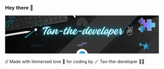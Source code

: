 ### Hey there 👋  

![Tan-the-developer✌](https://github.com/tanishka786/tanishka786/blob/main/Black%20Bg.png)

<!--
**tanishka786/tanishka786** is a ✨ _special_ ✨ repository because its `README.md` (this file) appears on your GitHub profile.

Here are some ideas to get you started:

- 🔭 I’m currently working on ...
- 🌱 I’m currently learning ...
- 👯 I’m looking to collaborate on ...
- 🤔 I’m looking for help with ...
- 💬 Ask me about ...
- 📫 How to reach me: ...
- 😄 Pronouns: ...
- ⚡ Fun fact: ...
-->
//  Made with Immersed love 💖 for coding by 🪄 Tan-the-developer ✌🏻
